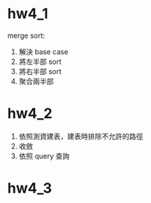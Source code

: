 hw4_1
===

merge sort:
1. 解決 base case
2. 將左半部 sort
3. 將右半部 sort
4. 聚合兩半部

hw4_2
===

1. 依照測資建表，建表時排除不允許的路徑
2. 收斂
3. 依照 query 查詢

hw4_3
===

